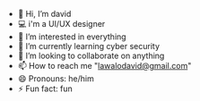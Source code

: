 - 👋 Hi, I’m david
- 💻 i'm a UI/UX designer
- 👀 I’m interested in everything
- 🌱 I’m currently learning cyber security
- 💞️ I’m looking to collaborate on anything
- 📫 How to reach me "lawalodavid@gmail.com"
- 😄 Pronouns: he/him
- ⚡ Fun fact: fun

<!---
lawalodavid/lawalodavid is a ✨ special ✨ repository because its `README.md` (this file) appears on your GitHub profile.
You can click the Preview link to take a look at your changes.
--->
